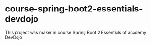 # course-spring-boot2-essentials-devdojo
This project was maker in course Spring Boot 2 Essentials of academy DevDojo 
